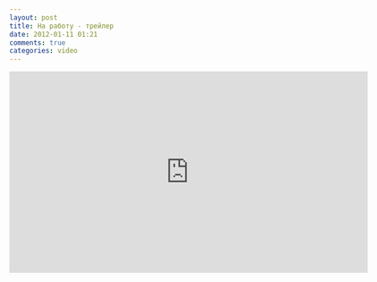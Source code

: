 ```yaml
---
layout: post
title: На работу - трейлер
date: 2012-01-11 01:21
comments: true
categories: video
---
```


<iframe width="640" height="360" src="https://www.youtube.com/embed/lRPRI1emDvg?rel=0&hd=1" frameborder="0" allowfullscreen></iframe>